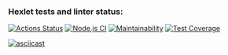 ### Hexlet tests and linter status:

[![Actions Status](https://github.com/fumufu86/backend-project-lvl2/workflows/hexlet-check/badge.svg)](https://github.com/fumufu86/backend-project-lvl2/actions)
[![Node.js CI](https://github.com/fumufu86/backend-project-lvl2/actions/workflows/node.js.yml/badge.svg)](https://github.com/fumufu86/backend-project-lvl2/actions/workflows/node.js.yml)
[![Maintainability](https://api.codeclimate.com/v1/badges/e24c9364b054e76b58cf/maintainability)](https://codeclimate.com/github/fumufu86/backend-project-lvl2/maintainability)
[![Test Coverage](https://api.codeclimate.com/v1/badges/e24c9364b054e76b58cf/test_coverage)](https://codeclimate.com/github/fumufu86/backend-project-lvl2/test_coverage)

[![asciicast](https://asciinema.org/a/LqSEcSlI5bUF9mR0IzrOHXyul.svg)](https://asciinema.org/a/LqSEcSlI5bUF9mR0IzrOHXyul)
